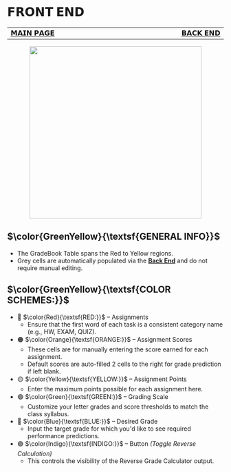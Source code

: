 # 𝗙𝗥𝗢𝗡𝗧 𝗘𝗡𝗗
<table>
  <tr>
    <td width="500px" align="left">
      <a href="../">𝗠𝗔𝗜𝗡 𝗣𝗔𝗚𝗘</a>  
    </td>
    <td width="500px" align="right">
      <a href="../panel_backend.md">𝗕𝗔𝗖𝗞 𝗘𝗡𝗗</a>
    </td>
  </tr>
</table>

<div align="center">
<img src= https://github.com/Kyros0718/Excel_Projects/blob/main/Grade_Pilot/images/FrontEndColorSchemes.png width=400>
</div>

## $\color{GreenYellow}{\textsf{GENERAL INFO}}$
- The GradeBook Table spans the Red to Yellow regions.
- Grey cells are automatically populated via the **[Back End](https://github.com/Kyros0718/Excel_Projects/blob/main/Grade_Pilot/panel_backend.md)** and do not require manual editing.
  
## $\color{GreenYellow}{\textsf{COLOR SCHEMES:}}$
- 🔴 $\color{Red}{\textsf{RED:}}$ – Assignments
  - Ensure that the first word of each task is a consistent category name (e.g., HW, EXAM, QUIZ).
- 🟠 $\color{Orange}{\textsf{ORANGE:}}$ – Assignment Scores
  - These cells are for manually entering the score earned for each assignment.
  - Default scores are auto-filled 2 cells to the right for grade prediction if left blank.
- 🟡 $\color{Yellow}{\textsf{YELLOW:}}$ – Assignment Points
  - Enter the maximum points possible for each assignment here.
- 🟢 $\color{Green}{\textsf{GREEN:}}$ – Grading Scale
  - Customize your letter grades and score thresholds to match the class syllabus.
- 🔵 $\color{Blue}{\textsf{BLUE:}}$ – Desired Grade
  - Input the target grade for which you'd like to see required performance predictions.
- 🟣 $\color{Indigo}{\textsf{INDIGO:}}$ – Button _(Toggle Reverse Calculation)_
  - This controls the visibility of the Reverse Grade Calculator output.




